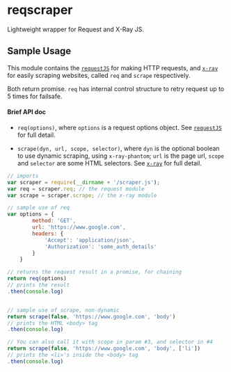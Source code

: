 # reqscraper
Lightweight wrapper for Request and X-Ray JS.


## Sample Usage
This module contains the [`requestJS`](https://github.com/request/request) for making HTTP requests, and [`x-ray`](https://github.com/lapwinglabs/x-ray) for easily scraping websites, called `req` and `scrape` respectively. 

Both return promise. `req` has internal control structure to retry request up to 5 times for failsafe.

#### Brief API doc
- `req(options)`, where `options` is a request options object. See [`requestJS`](https://github.com/request/request) for full detail.

- `scrape(dyn, url, scope, selector)`, where `dyn` is the optional boolean to use dynamic scraping, using `x-ray-phantom`; `url` is the page url, `scope` and `selector` are some HTML selectors. See [`x-ray`](https://github.com/lapwinglabs/x-ray) for full detail.


```Javascript
// imports
var scraper = require(__dirname + '/scraper.js');
var req = scraper.req; // the request module
var scrape = scraper.scrape; // the x-ray module

// sample use of req
var options = {
        method: 'GET',
        url: 'https://www.google.com',
        headers: {
        	'Accept': 'application/json',
        	'Authorization': 'some_auth_details'
        }
    }

// returns the request result in a promise, for chaining
return req(options)
// prints the result
.then(console.log)


// sample use of scrape, non-dynamic
return scrape(false, 'https://www.google.com', 'body')
// prints the HTML <body> tag
.then(console.log)

// You can also call it with scope in param #3, and selector in #4
return scrape(false, 'https://www.google.com', 'body', ['li'])
// prints the <li>'s inside the <body> tag
.then(console.log)
```